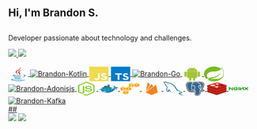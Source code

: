 ## Hi, I'm Brandon S.
##
Developer passionate about technology and challenges.

 <div>
  <a href="https://github.com/brandonsousa">
  <img height="180em" src="https://github-readme-stats.vercel.app/api?username=brandonsousa&show_icons=true&theme=dracula&include_all_commits=true&count_private=true"/>
  <img height="180em" src="https://github-readme-stats.vercel.app/api/top-langs/?username=brandonsousa&layout=compact&langs_count=7&theme=dracula"/>
</div>
 
<div style="display: inline_block"><br>
  <img align="center" alt="Brandon-Java" height="30" width="40" src="https://raw.githubusercontent.com/devicons/devicon/master/icons//java/java-original.svg">
   <img align="center" alt="Brandon-Kotlin" height="30" width="40" src="https://cdn.jsdelivr.net/gh/devicons/devicon/icons/kotlin/kotlin-original.svg">
  <img align="center" alt="Brandon-Js" height="30" width="40" src="https://raw.githubusercontent.com/devicons/devicon/master/icons/javascript/javascript-plain.svg">
  <img align="center" alt="Brandon-Ts" height="30" width="40" src="https://raw.githubusercontent.com/devicons/devicon/master/icons/typescript/typescript-plain.svg">
   <img align="center" alt="Brandon-Go" height="30" width="40" src="https://cdn.jsdelivr.net/gh/devicons/devicon/icons/go/go-original.svg">
  <img align="center" alt="Brandon-Android" height="30" width="40" src="https://raw.githubusercontent.com/devicons/devicon/master/icons/android/android-original.svg">
  <img align="center" alt="Brandon-Spring" height="30" width="40" src="https://raw.githubusercontent.com/devicons/devicon/master/icons/spring/spring-original.svg">
  <img align="center" alt="Brandon-Adonisjs" height="30" width="40" src="https://cdn.jsdelivr.net/gh/devicons/devicon/icons/adonisjs/adonisjs-original.svg">
  <img align="center" alt="Brandon-Node" height="30" width="40" src="https://raw.githubusercontent.com/devicons/devicon/master/icons/nodejs/nodejs-original.svg">
  <img align="center" alt="Brandon-Docker" height="30" width="40" src="https://raw.githubusercontent.com/devicons/devicon/master/icons/docker/docker-original.svg">
  <img align="center" alt="Brandon-AWS" height="30" width="40" src="https://raw.githubusercontent.com/devicons/devicon/master/icons/amazonwebservices/amazonwebservices-original.svg">
  <img align="center" alt="Brandon-Firebase" height="30" width="40" src="https://raw.githubusercontent.com/devicons/devicon/master/icons/firebase/firebase-plain.svg">
  <img align="center" alt="Brandon-MySQL" height="30" width="40" src="https://raw.githubusercontent.com/devicons/devicon/master/icons/mysql/mysql-original.svg">
  <img align="center" alt="Brandon-Postgresql" height="30" width="40" src="https://raw.githubusercontent.com/devicons/devicon/master/icons/postgresql/postgresql-original.svg">
  <img align="center" alt="Brandon-Redis" height="30" width="40" src="https://raw.githubusercontent.com/devicons/devicon/master/icons/redis/redis-original.svg">
  <img align="center" alt="Brandon-Nginx" height="30" width="40" src="https://raw.githubusercontent.com/devicons/devicon/master/icons/nginx/nginx-original.svg">
  <img align="center" alt="Brandon-Kafka" height="30" width="40" src="https://cdn.jsdelivr.net/gh/devicons/devicon/icons/apachekafka/apachekafka-original-wordmark.svg">
</div>
  ##
<div> 
  <a href = "mailto:brdnsousa@gmail.com"><img src="https://img.shields.io/badge/-Gmail-%23333?style=for-the-badge&logo=gmail&logoColor=white" target="_blank"></a>
  <a href="https://www.linkedin.com/in/brandon-s-585235112" target="_blank"><img src="https://img.shields.io/badge/-LinkedIn-%230077B5?style=for-the-badge&logo=linkedin&logoColor=white" target="_blank"></a> 
</div>
